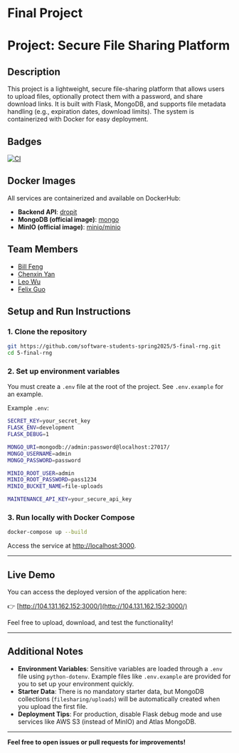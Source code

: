 # Final Project
# Project: Secure File Sharing Platform

## Description

This project is a lightweight, secure file-sharing platform that allows users to upload files, optionally protect them with a password, and share download links. It is built with Flask, MongoDB, and supports file metadata handling (e.g., expiration dates, download limits). The system is containerized with Docker for easy deployment.

## Badges



[![CI](https://github.com/software-students-spring2025/5-final-rng/actions/workflows/CI.yml/badge.svg)](https://github.com/software-students-spring2025/5-final-rng/actions/workflows/CI.yml)

## Docker Images

All services are containerized and available on DockerHub:

- **Backend API**: [dropit](https://hub.docker.com/r/cyan04/dropit)
- **MongoDB (official image)**: [mongo](https://hub.docker.com/_/mongo)
- **MinIO (official image)**: [minio/minio](https://hub.docker.com/r/minio/minio)

## Team Members

- [Bill Feng](https://github.com/BillBBle)
- [Chenxin Yan](https://github.com/chenxin-yan)
- [Leo Wu](https://github.com/leowu777)
- [Felix Guo](https://github.com/Fel1xgte)


## Setup and Run Instructions

### 1. Clone the repository

```bash
git https://github.com/software-students-spring2025/5-final-rng.git
cd 5-final-rng
```

### 2. Set up environment variables

You must create a `.env` file at the root of the project. See `.env.example` for an example.

Example `.env`:

```bash
SECRET_KEY=your_secret_key
FLASK_ENV=development
FLASK_DEBUG=1

MONGO_URI=mongodb://admin:password@localhost:27017/
MONGO_USERNAME=admin
MONGO_PASSWORD=password

MINIO_ROOT_USER=admin
MINIO_ROOT_PASSWORD=pass1234
MINIO_BUCKET_NAME=file-uploads

MAINTENANCE_API_KEY=your_secure_api_key
```

### 3. Run locally with Docker Compose

```bash
docker-compose up --build
```

Access the service at [http://localhost:3000](http://localhost:3000).

---

## Live Demo

You can access the deployed version of the application here:

👉 [http://104.131.162.152:3000/](http://104.131.162.152:3000/)

Feel free to upload, download, and test the functionality!

---
## Additional Notes

- **Environment Variables**: Sensitive variables are loaded through a `.env` file using `python-dotenv`. Example files like `.env.example` are provided for you to set up your environment quickly.
- **Starter Data**: There is no mandatory starter data, but MongoDB collections (`filesharing/uploads`) will be automatically created when you upload the first file.
- **Deployment Tips**: For production, disable Flask debug mode and use services like AWS S3 (instead of MinIO) and Atlas MongoDB.

---

**Feel free to open issues or pull requests for improvements!**

